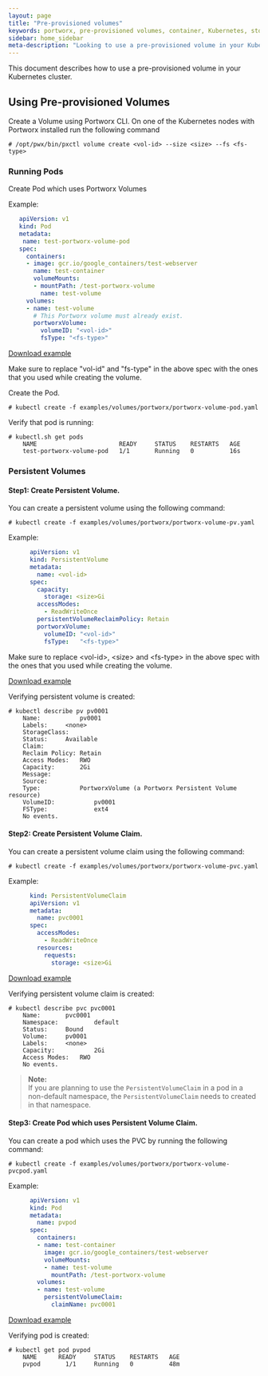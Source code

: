 ```yaml
---
layout: page
title: "Pre-provisioned volumes"
keywords: portworx, pre-provisioned volumes, container, Kubernetes, storage, Docker, k8s, flexvol, pv, persistent disk, StatefulSets
sidebar: home_sidebar
meta-description: "Looking to use a pre-provisioned volume in your Kubernetes cluster? Follow this step-by-step tutorial on how to use pre-provisioned volumes with k8s."
---
```


This document describes how to use a pre-provisioned volume in your Kubernetes cluster.


## Using Pre-provisioned Volumes

Create a Volume using Portworx CLI.
On one of the Kubernetes nodes with Portworx installed run the following command

```
# /opt/pwx/bin/pxctl volume create <vol-id> --size <size> --fs <fs-type>
```

### Running Pods

Create Pod which uses Portworx Volumes

Example:

```yaml
   apiVersion: v1
   kind: Pod
   metadata:
    name: test-portworx-volume-pod
   spec:
     containers:
     - image: gcr.io/google_containers/test-webserver
       name: test-container
       volumeMounts:
       - mountPath: /test-portworx-volume
         name: test-volume
     volumes:
     - name: test-volume
       # This Portworx volume must already exist.
       portworxVolume:
         volumeID: "<vol-id>"
         fsType: "<fs-type>"
```
[Download example](/k8s-samples/portworx-volume-pod.yaml?raw=true)

Make sure to replace "vol-id" and "fs-type" in the above spec with
the ones that you used while creating the volume.

Create the Pod.

```
# kubectl create -f examples/volumes/portworx/portworx-volume-pod.yaml
```
Verify that pod is running:

```
# kubectl.sh get pods
    NAME                       READY     STATUS    RESTARTS   AGE
    test-portworx-volume-pod   1/1       Running   0          16s
```

### Persistent Volumes

#### Step1: Create Persistent Volume.

You can create a persistent volume using the following command:

```
# kubectl create -f examples/volumes/portworx/portworx-volume-pv.yaml
```
Example:

```yaml
      apiVersion: v1
      kind: PersistentVolume
      metadata:
        name: <vol-id>
      spec:
        capacity:
          storage: <size>Gi
        accessModes:
          - ReadWriteOnce
        persistentVolumeReclaimPolicy: Retain
        portworxVolume:
          volumeID: "<vol-id>"
          fsType:   "<fs-type>"
```
Make sure to replace &lt;vol-id&gt;, &lt;size&gt; and &lt;fs-type&gt; in the above spec with
the ones that you used while creating the volume.

[Download example](/k8s-samples/portworx-volume-pv.yaml?raw=true)

Verifying persistent volume is created:

```
# kubectl describe pv pv0001
    Name: 	        pv0001
    Labels:		<none>
    StorageClass:
    Status:		Available
    Claim:
    Reclaim Policy:	Retain
    Access Modes:	RWO
    Capacity:		2Gi
    Message:
    Source:
    Type:	        PortworxVolume (a Portworx Persistent Volume resource)
    VolumeID:	        pv0001
    FSType:             ext4
    No events.
```

#### Step2: Create Persistent Volume Claim.

You can create a persistent volume claim using the following command:

```
# kubectl create -f examples/volumes/portworx/portworx-volume-pvc.yaml
```
Example:

```yaml
      kind: PersistentVolumeClaim
      apiVersion: v1
      metadata:
        name: pvc0001
      spec:
        accessModes:
          - ReadWriteOnce
        resources:
          requests:
            storage: <size>Gi
```
[Download example](/k8s-samples/portworx-volume-pvc.yaml?raw=true)

Verifying persistent volume claim is created:

```
# kubectl describe pvc pvc0001
    Name:		pvc0001
    Namespace:	        default
    Status:		Bound
    Volume:		pv0001
    Labels:		<none>
    Capacity:	        2Gi
    Access Modes:	RWO
    No events.
```

>**Note:**<br/> If you are planning to use the `PersistentVolumeClaim` in a pod in a non-default namespace, the `PersistentVolumeClaim` needs to created in that namespace.

#### Step3: Create Pod which uses Persistent Volume Claim.

You can create a pod which uses the PVC by running the following command:

```
# kubectl create -f examples/volumes/portworx/portworx-volume-pvcpod.yaml
```

Example:

```yaml
      apiVersion: v1
      kind: Pod
      metadata:
        name: pvpod
      spec:
        containers:
        - name: test-container
          image: gcr.io/google_containers/test-webserver
          volumeMounts:
          - name: test-volume
            mountPath: /test-portworx-volume
        volumes:
        - name: test-volume
          persistentVolumeClaim:
            claimName: pvc0001
```
[Download example](/k8s-samples/portworx-volume-pvcpod.yaml?raw=true)

Verifying pod is created:

```
# kubectl get pod pvpod
    NAME      READY     STATUS    RESTARTS   AGE
    pvpod       1/1     Running   0          48m        
```
